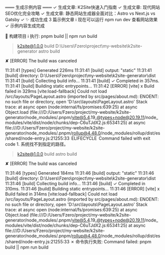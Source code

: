
═══ 生成示例内容 ═══
✓ 生成文章: K2Site快速入门指南
✓ 生成文章: 现代网站SEO优化完全攻略
✓ 生成文章: 静态网站生成器全面对比：Astro vs Next.js vs Gatsby
✓ ✨ 成功生成 3 篇示例文章
ℹ 现在可以运行 npm run dev 查看网站效果
✓ 示例内容生成完成

🚀 构建项目
ℹ 执行: pnpm build || npm run build

> k2site@1.0.0 build D:\Users\Fzero\project\my-website\k2site-generator
> astro build

✘ [ERROR] The build was canceled

11:31:41 [types] Generated 226ms
11:31:41 [build] output: "static"
11:31:41 [build] directory: D:\Users\Fzero\project\my-website\k2site-generator\dist\
11:31:41 [build] Collecting build info...
11:31:41 [build] ✓ Completed in 357ms.
11:31:41 [build] Building static entrypoints...
11:31:42 [ERROR] [vite] x Build failed in 329ms
[vite:load-fallback] Could not load /src/layouts/PageLayout.astro (imported by src/pages/about.md): ENOENT: no such file or directory, open 'D:\src\layouts\PageLayout.astro'
  Stack trace:
    at async open (node:internal/fs/promises:639:25)
    at async Object.load (file:///D:/Users/Fzero/project/my-website/k2site-generator/node_modules/.pnpm/vite@5.4.19_@types+node@20.19.11/node_modules/vite/dist/node/chunks/dep-C6uTJdX2.js:65341:25)
    at async file:///D:/Users/Fzero/project/my-website/k2site-generator/node_modules/.pnpm/rollup@4.48.0/node_modules/rollup/dist/es/shared/node-entry.js:21255:33
 ELIFECYCLE  Command failed with exit code 1.
系统找不到指定的路径。

> k2site@1.0.0 build
> astro build

✘ [ERROR] The build was canceled

11:31:46 [types] Generated 184ms
11:31:46 [build] output: "static"
11:31:46 [build] directory: D:\Users\Fzero\project\my-website\k2site-generator\dist\
11:31:46 [build] Collecting build info...
11:31:46 [build] ✓ Completed in 310ms.
11:31:46 [build] Building static entrypoints...
11:31:46 [ERROR] [vite] x Build failed in 314ms
[vite:load-fallback] Could not load /src/layouts/PageLayout.astro (imported by src/pages/about.md): ENOENT: no such file or directory, open 'D:\src\layouts\PageLayout.astro'
  Stack trace:
    at async open (node:internal/fs/promises:639:25)
    at async Object.load (file:///D:/Users/Fzero/project/my-website/k2site-generator/node_modules/.pnpm/vite@5.4.19_@types+node@20.19.11/node_modules/vite/dist/node/chunks/dep-C6uTJdX2.js:65341:25)
    at async file:///D:/Users/Fzero/project/my-website/k2site-generator/node_modules/.pnpm/rollup@4.48.0/node_modules/rollup/dist/es/shared/node-entry.js:21255:33
✗ 命令执行失败: Command failed: pnpm build || npm run build